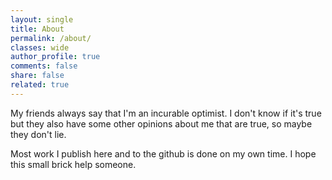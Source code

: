 ```yaml
---
layout: single
title: About
permalink: /about/
classes: wide
author_profile: true
comments: false
share: false
related: true
---
```


My friends always say that I'm an incurable optimist. I don't know if it's true but they also have some other opinions about me that are true, so maybe they don't lie.

Most work I publish here and to the github is done on my own time. I hope this small brick help someone.
